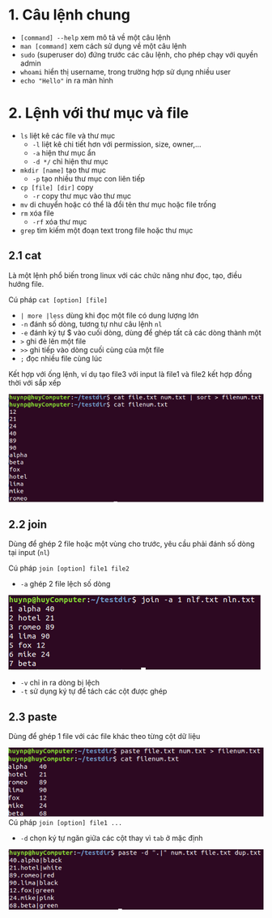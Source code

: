 # 1. Câu lệnh chung
- `[command] --help` xem mô tả về một câu lệnh
- `man [command]` xem cách sử dụng về một câu lệnh
- `sudo` (superuser do) đứng trước các câu lệnh, cho phép chạy với quyền admin
- `whoami` hiển thị username, trong trường hợp sử dụng nhiều user
- `echo "Hello"` in ra màn hình
# 2. Lệnh với thư mục và file
- `ls` liệt kê các file và thư mục
  - `-l` liệt kê chi tiết hơn với permission, size, owner,...
  - `-a` hiện thư mục ẩn
  - `-d */` chỉ hiện thư mục
- `mkdir [name]` tạo thư mục
  - `-p` tạo nhiều thư mục con liên tiếp
- `cp [file] [dir]` copy
  - `-r` copy thư mục vào thư mục
- `mv` di chuyển hoặc có thể là đổi tên thư mục hoặc file trống
- `rm` xóa file
  - `-rf` xóa thư mục
-  `grep` tìm kiếm một đoạn text trong file hoặc thư mục

## 2.1 cat
Là một lệnh phổ biến trong linux với các chức năng như đọc, tạo, điều hướng file.

Cú pháp `cat [option] [file]`
- `| more |less` dùng khi đọc một file có dung lượng lớn
- `-n` đánh số dòng, tương tự như câu lệnh `nl`
- `-e` đánh ký tự $ vào cuối dòng, dùng để ghép tất cả các dòng thành một
- `>` ghi đè lên một file
- `>>` ghi tiếp vào dòng cuối cùng của một file
- `;` đọc nhiều file cùng lúc

Kết hợp với ống lệnh, ví dụ tạo file3 với input là file1 và file2 kết hợp đồng thời với sắp xếp

![Alt](https://raw.githubusercontent.com/huynp1999/huynp/master/pic/cat2.png)
## 2.2 join
Dùng để ghép 2 file hoặc một vùng cho trước, yêu cầu phải đánh số dòng tại input (`nl`)

Cú pháp `join [option] file1 file2`
- `-a` ghép 2 file lệch số dòng

![Alt](https://raw.githubusercontent.com/huynp1999/huynp/master/pic/join2.png)
- `-v` chỉ in ra dòng bị lệch
- `-t` sử dụng ký tự để tách các cột được ghép
## 2.3 paste
Dùng để ghép 1 file với các file khác theo từng cột dữ liệu

![Alt](https://raw.githubusercontent.com/huynp1999/huynp/master/pic/paste2.png)
Cú pháp `join [option] file1 ...`
- `-d` chọn ký tự ngăn giữa các cột thay vì `tab` ở mặc định

![Alt](https://raw.githubusercontent.com/huynp1999/huynp/master/pic/paste1.png)

